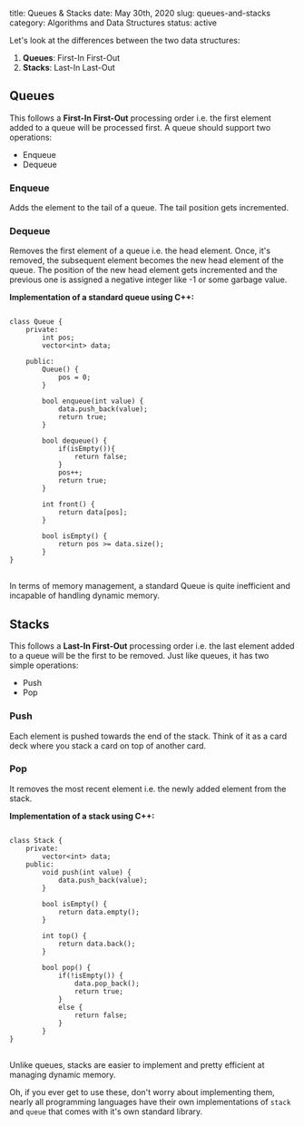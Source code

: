 title: Queues & Stacks
date: May 30th, 2020
slug: queues-and-stacks
category: Algorithms and Data Structures
status: active

Let's look at the differences between the two data structures:

1. **Queues**: First-In First-Out
2. **Stacks**: Last-In Last-Out

## Queues
This follows a **First-In First-Out** processing order i.e. the first element added to a queue will be processed first. A queue should support two operations:

- Enqueue
- Dequeue

### Enqueue
Adds the element to the tail of a queue. The tail position gets incremented.

### Dequeue
Removes the first element of a queue i.e. the head element. Once, it's removed, the subsequent element becomes the new head element of the queue. The position of the new head element gets incremented and the previous one is assigned a negative integer like -1 or some garbage value. 

**Implementation of a standard queue using C++:**
<pre>
<code class="cpp">
class Queue {
    private:
        int pos;
        vector&lt;int&gt; data;

    public:
        Queue() {
            pos = 0;
        }

        bool enqueue(int value) {
            data.push_back(value);
            return true;
        }

        bool dequeue() {
            if(isEmpty()){
                return false;
            }
            pos++;
            return true;
        }

        int front() {
            return data[pos];
        }

        bool isEmpty() {
            return pos >= data.size();
        }
}
</code>
</pre>
In terms of memory management, a standard Queue is quite inefficient and incapable of handling dynamic memory.

## Stacks
This follows a **Last-In First-Out** processing order i.e. the last element added to a queue will be the first to be removed. Just like queues, it has two simple operations:

- Push
- Pop

### Push
Each element is pushed towards the end of the stack. Think of it as a card deck where you stack a card on top of another card.

### Pop
It removes the most recent element i.e. the newly added element from the stack.

**Implementation of a stack using C++:**
<pre>
<code class="cpp">
class Stack {
    private:
        vector&ltint&gt; data;
    public:
        void push(int value) {
            data.push_back(value);
        }

        bool isEmpty() {
            return data.empty();
        }

        int top() {
            return data.back();
        }

        bool pop() {
            if(!isEmpty()) {
                data.pop_back();
                return true;
            }
            else {
                return false;
            }
        }
}
</code>
</pre>
Unlike queues, stacks are easier to implement and pretty efficient at managing dynamic memory.

Oh, if you ever get to use these, don't worry about implementing them, nearly all programming languages have their own implementations of `stack` and `queue` that comes with it's own standard library.
